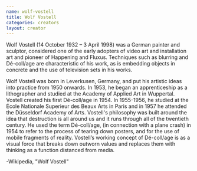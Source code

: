 ```yaml
---
name: wolf-vostell
title: Wolf Vostell
categories: creators
layout: creator
---
```

Wolf Vostell (14 October 1932 – 3 April 1998) was a German painter and sculptor, considered one of the early adopters of video art and installation art and pioneer of Happening and Fluxus. Techniques such as blurring and Dé-coll/age are characteristic of his work, as is embedding objects in concrete and the use of television sets in his works.

Wolf Vostell was born in Leverkusen, Germany, and put his artistic ideas into practice from 1950 onwards. In 1953, he began an apprenticeship as a lithographer and studied at the Academy of Applied Art in Wuppertal. Vostell created his first Dé-coll/age in 1954. In 1955-1956, he studied at the École Nationale Superieur des Beaux Arts in Paris and in 1957 he attended the Düsseldorf Academy of Arts. Vostell's philosophy was built around the idea that destruction is all around us and it runs through all of the twentieth century. He used the term Dé-coll/age, (in connection with a plane crash) in 1954 to refer to the process of tearing down posters, and for the use of mobile fragments of reality. Vostell’s working concept of Dé-coll/age is as a visual force that breaks down outworn values and replaces them with thinking as a function distanced from media.

-Wikipedia, "Wolf Vostell"